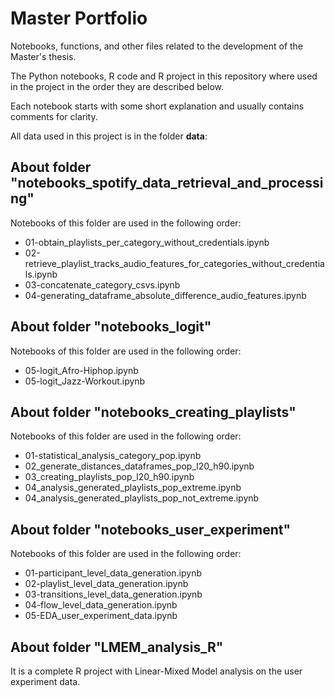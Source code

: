 # Master Portfolio

Notebooks, functions, and other files related to the development of the Master's thesis.

The Python notebooks, R code and R project in this repository where used in the project in the order they are described below.

Each notebook starts with some short explanation and usually contains comments for clarity.

All data used in this project is in the folder __data__:

## About folder "notebooks_spotify_data_retrieval_and_processing"

Notebooks of this folder are used in the following order:

- 01-obtain_playlists_per_category_without_credentials.ipynb
- 02-retrieve_playlist_tracks_audio_features_for_categories_without_credentials.ipynb
- 03-concatenate_category_csvs.ipynb
- 04-generating_dataframe_absolute_difference_audio_features.ipynb

## About folder "notebooks_logit"

Notebooks of this folder are used in the following order:

- 05-logit_Afro-Hiphop.ipynb
- 05-logit_Jazz-Workout.ipynb

## About folder "notebooks_creating_playlists"

Notebooks of this folder are used in the following order:

- 01-statistical_analysis_category_pop.ipynb
- 02_generate_distances_dataframes_pop_l20_h90.ipynb
- 03_creating_playlists_pop_l20_h90.ipynb
- 04_analysis_generated_playlists_pop_extreme.ipynb
- 04_analysis_generated_playlists_pop_not_extreme.ipynb

## About folder "notebooks_user_experiment"

Notebooks of this folder are used in the following order:

- 01-participant_level_data_generation.ipynb
- 02-playlist_level_data_generation.ipynb
- 03-transitions_level_data_generation.ipynb
- 04-flow_level_data_generation.ipynb
- 05-EDA_user_experiment_data.ipynb

## About folder "LMEM_analysis_R"

It is a complete R project with Linear-Mixed Model analysis on the user experiment data.




